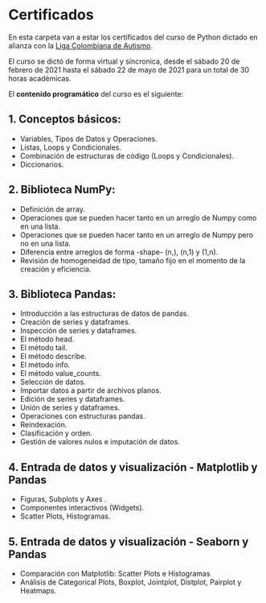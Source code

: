 # Certificados

En esta carpeta van a estar los certificados del curso de Python dictado en alianza con la [Liga Colombiana de Autismo](https://ligautismo.org/). 

El curso se dictó de forma virtual y síncronica, desde el sábado 20 de febrero de 2021 hasta el sábado 22 de mayo de 2021 para un total de 30 horas académicas.

El **contenido programático** del curso es el siguiente:

## 1. Conceptos básicos: 
  * Variables, Tipos de Datos y Operaciones.
  * Listas, Loops y Condicionales.
  * Combinación de estructuras de código (Loops y Condicionales).
  * Diccionarios.

## 2. Biblioteca NumPy:
  * Definición de array.
  * Operaciones que se pueden hacer tanto en un arreglo de Numpy como en una lista.
  * Operaciones que se pueden hacer tanto en un arreglo de Numpy pero no en una lista.
  * Diferencia entre arreglos de forma  -shape- (n,), (n,1) y (1,n).
  * Revisión de homogeneidad de tipo, tamaño fijo en el momento de la creación y eficiencia.

## 3. Biblioteca Pandas:
 * Introducción a las estructuras de datos de pandas.
 * Creación de series y dataframes.
 * Inspección de series y dataframes.
 * El método head.
 * El método tail.
 * El método describe.
 * El método info.
 * El método value_counts.
 * Selección de datos.
 * Importar datos a partir de archivos planos.
 * Edición de series y dataframes.
 * Unión de series y dataframes.
 * Operaciones con estructuras pandas.
 * Reindexación.
 * Clasificación y orden.
 * Gestión de valores nulos e imputación de datos.

## 4. Entrada de datos y visualización - Matplotlib y Pandas
 * Figuras, Subplots y  Axes .
 * Componentes interactivos (Widgets).
 * Scatter Plots, Histogramas.
 
## 5. Entrada de datos y visualización - Seaborn y Pandas
 * Comparación con Matplotlib: Scatter Plots e Histogramas
 * Análisis de Categorical Plots, Boxplot, Jointplot, Distplot, Pairplot y Heatmaps. 

